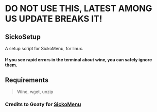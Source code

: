 # DO NOT USE THIS, LATEST AMONG US UPDATE BREAKS IT!


## SickoSetup
A setup script for SickoMenu, for linux.
#### If you see rapid errors in the terminal about wine, you can safely ignore them.
## Requirements
> Wine,
> wget,
> unzip
###  Credits to Goaty for [SickoMenu](https://github.com/g0aty/SickoMenu)
